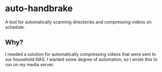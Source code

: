 # auto-handbrake
 A tool for automatically scanning directories and compressing videos on schedule.

 ## Why?

 I needed a solution for automatically compressing videos that were sent to our household NAS. I wanted some degree of automation, so I wrote this to run on my media server.
